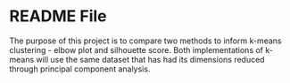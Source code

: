 # README File

The purpose of this project is to compare two methods to inform k-means clustering - elbow plot and silhouette score. Both implementations of k-means will use the same dataset that has had its dimensions reduced through principal component analysis.
